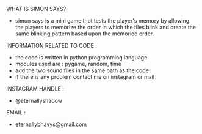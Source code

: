 WHAT IS SIMON SAYS?
-  simon says is a mini game that tests the player's memory by allowing 
   the players to memorize the order in which the tiles blink and create 
   the same blinking pattern based upon the memoried order.

INFORMATION RELATED TO CODE : 
-  the code is written in python programming language
-  modules used are : pygame, random, time
-  add the two sound files in the same path as the code
-  if there is any problem contact me on instagram or mail

INSTAGRAM HANDLE :
-  @eternallyshadow

EMAIL :
-  eternallybhavys@gmail.com
